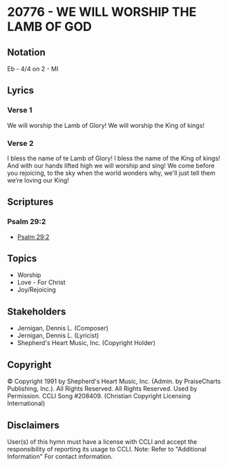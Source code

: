 # 20776 - WE WILL WORSHIP THE LAMB OF GOD

## Notation

Eb - 4/4 on 2 - MI

## Lyrics

### Verse 1

We will worship the Lamb of Glory! We will worship the King of kings!

### Verse 2

I bless the name of te Lamb of Glory! I bless the name of the King of kings! And with our hands lifted high we will worship and sing! We come before you rejoicing, to the sky when the world wonders why, we'll just tell them we’re loving our King!


## Scriptures

### Psalm 29:2

- [Psalm 29:2](https://www.biblegateway.com/passage/?search=Psalm%2029%3A2)


## Topics

- Worship
- Love - For Christ
- Joy/Rejoicing

## Stakeholders

- Jernigan, Dennis L. (Composer)
- Jernigan, Dennis L. (Lyricist)
- Shepherd's Heart Music, Inc. (Copyright Holder)

## Copyright

© Copyright 1991 by Shepherd's Heart Music, Inc. (Admin. by PraiseCharts Publishing, Inc.). All Rights Reserved. All Rights Reserved. Used by Permission. CCLI Song #208409.
(Christian Copyright Licensing International)

## Disclaimers

User(s) of this hymn must have a license with CCLI and accept the responsibility of reporting its usage to CCLI.
Note: Refer to "Additional Information" For contact information.

